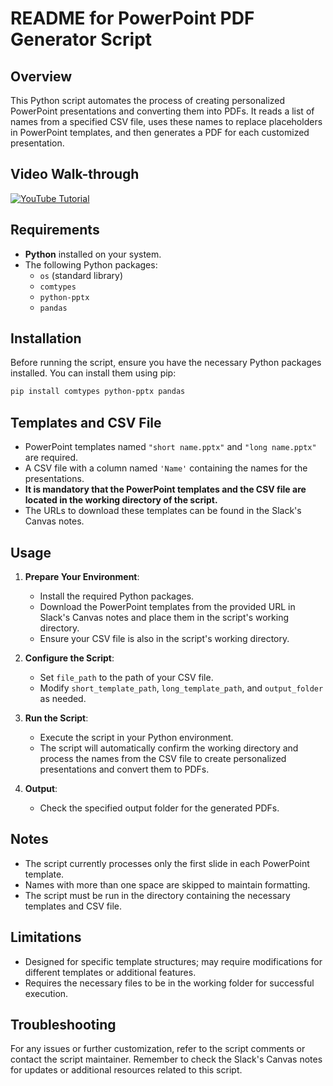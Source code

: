 # README for PowerPoint PDF Generator Script

## Overview

This Python script automates the process of creating personalized PowerPoint presentations and converting them into PDFs. It reads a list of names from a specified CSV file, uses these names to replace placeholders in PowerPoint templates, and then generates a PDF for each customized presentation.

## Video Walk-through 
[![YouTube Tutorial](https://img.youtube.com/vi/QUoLlPZyYoQ/maxresdefault.jpg)](https://youtu.be/QUoLlPZyYoQ?si=jkJZtFGAb3uyzmLZ)

## Requirements

- **Python** installed on your system.
- The following Python packages:
  - `os` (standard library)
  - `comtypes`
  - `python-pptx`
  - `pandas`

## Installation

Before running the script, ensure you have the necessary Python packages installed. You can install them using pip:

```bash
pip install comtypes python-pptx pandas
```

## Templates and CSV File

- PowerPoint templates named `"short name.pptx"` and `"long name.pptx"` are required.
- A CSV file with a column named `'Name'` containing the names for the presentations.
- **It is mandatory that the PowerPoint templates and the CSV file are located in the working directory of the script.**
- The URLs to download these templates can be found in the Slack's Canvas notes.

## Usage

1. **Prepare Your Environment**:
   - Install the required Python packages.
   - Download the PowerPoint templates from the provided URL in Slack's Canvas notes and place them in the script's working directory.
   - Ensure your CSV file is also in the script's working directory.

2. **Configure the Script**:
   - Set `file_path` to the path of your CSV file.
   - Modify `short_template_path`, `long_template_path`, and `output_folder` as needed.

3. **Run the Script**:
   - Execute the script in your Python environment.
   - The script will automatically confirm the working directory and process the names from the CSV file to create personalized presentations and convert them to PDFs.

4. **Output**:
   - Check the specified output folder for the generated PDFs.

## Notes

- The script currently processes only the first slide in each PowerPoint template.
- Names with more than one space are skipped to maintain formatting.
- The script must be run in the directory containing the necessary templates and CSV file.

## Limitations

- Designed for specific template structures; may require modifications for different templates or additional features.
- Requires the necessary files to be in the working folder for successful execution.

## Troubleshooting

For any issues or further customization, refer to the script comments or contact the script maintainer. Remember to check the Slack's Canvas notes for updates or additional resources related to this script.
